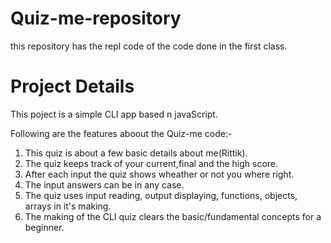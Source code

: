 # Quiz-me-repository
 this repository has the repl code of the code done in the first class.

# Project Details
This poject is a simple CLI app based n javaScript.

Following are the features aboout the Quiz-me code:-

1. This quiz is about a few basic details about me(Rittik).
1. The quiz keeps track of your current,final and the high score.
1. After each input the quiz shows wheather or not you where right.
1. The input answers can be in any case.
1. The quiz uses input reading, output displaying, functions, objects, arrays in it's making.
1. The making of the CLI quiz clears the basic/fundamental concepts for a beginner.